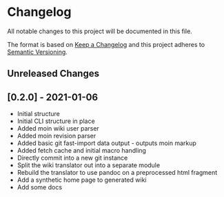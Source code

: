 # Changelog
All notable changes to this project will be documented in this file.

The format is based on [Keep a Changelog](http://keepachangelog.com/en/1.0.0/)
and this project adheres to [Semantic Versioning](http://semver.org/spec/v2.0.0.html).

Unreleased Changes
------------------

<!-- insertion marker -->
[0.2.0] - 2021-01-06
--------------------
- Initial structure
- Initial CLI structure in place
- Added moin wiki user parser
- Added moin revision parser
- Added basic git fast-import data output - outputs moin markup
- Added fetch cache and initial macro handling
- Directly commit into a new git instance
- Split the wiki translator out into a separate module
- Rebuild the translator to use pandoc on a preprocessed html fragment
- Add a synthetic home page to generated wiki
- Add some docs
